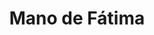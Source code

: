 ---
title: Mano de Fátima
date: 
draft: false

# descripcion
description : Aro de plata con piedra cubic

materials: Plata 925

color: Multicolor

dimensions: 1cm

code: 01-16-0301

type: "Aros"

categories: []

price: $3.480,00

price_eftvo: $2.955,00

# Images
# first image will be shown in the product page
images:
  # - image: "images/path_to_image"
  # La ubicacion de las imagenes es imagenes/Aros/Aros.Cubic/01-16-0301-mano-de-fatima
  - image: "./images/aros/cubic/01-16-0301-mano-de-fatima_a.JPG"
  - image: "./images/aros/cubic/01-16-0301-mano-de-fatima_b.JPG"
---